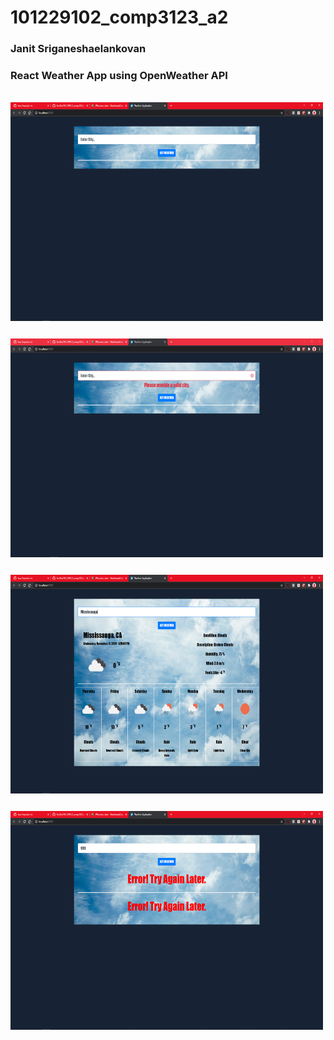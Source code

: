 # 101229102_comp3123_a2

### Janit Sriganeshaelankovan
### React Weather App using OpenWeather API

<br />
<img src="screenshots/sc1.PNG" style="margin-bottom:25px" width="500" height="350"/>
<img src="screenshots/sc4.PNG" style="margin-bottom:25px" width="500" height="350"/>
<img src="screenshots/sc2.PNG" style="margin-bottom:25px" width="500" height="350"/>
<img src="screenshots/sc3.PNG" style="margin-bottom:25px" width="500" height="350"/>

